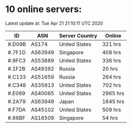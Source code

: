 # 10 online servers:

Latest update at: Tue Apr 21 21:10:11 UTC 2020

| ID | ASN | Server Country | Online |
| -- | --- | -------------- | ------ |
| #.D09B | AS174 | United States | 321 hrs |
| #.7F1D | AS63949 | Singapore | 408 hrs |
| #.9FC3 | AS53889 | United States | 336 hrs |
| #.1F2B | AS49392 | Russia | 20 hrs |
| #.C133 | AS51659 | Russia | 264 hrs |
| #.C348 | AS35913 | United States | 702 hrs |
| #.E069 | AS40065 | United States | 2965 hrs |
| #.2A79 | AS63949 | Japan | 1645 hrs |
| #.F7DA | AS45102 | United States | 509 hrs |
| #.66BF | AS16509 | Singapore | 54 hrs |

